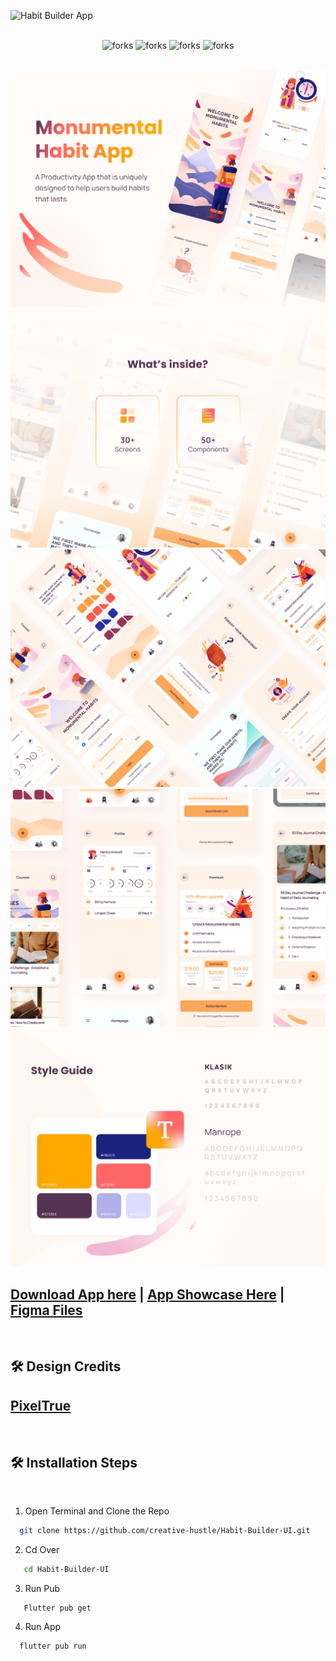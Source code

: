 ![Habit Builder App](https://socialify.git.ci/creative-hustle/Habit-Builder-UI/image?description=1&descriptionEditable=Simple%20%26%20Beautiful%20App%20UI%20Using%20Flutter%20Framework.%0A%0A&font=Rokkitt&forks=1&logo=https%3A%2F%2Fraw.githubusercontent.com%2Fcreative-hustle%2FHabit-Builder-UI%2Fmain%2Fmedia%2Flogo.png&name=1&pattern=Floating%20Cogs&pulls=1&stargazers=1&theme=Light)

<br/>

<!-------------Swags------------------------->

<div align="center">


<img src="https://forthebadge.com/images/badges/built-with-love.svg" alt=" forks"/>
<img src="https://forthebadge.com/images/badges/built-by-developers.svg" alt=" forks"/>
<img src="https://forthebadge.com/images/badges/makes-people-smile.svg" alt=" forks"/>
<img src="https://forthebadge.com/images/badges/powered-by-coffee.svg" alt=" forks"/>

</div>
<br/>

![Group 1](https://raw.githubusercontent.com/creative-hustle/Habit-Builder-UI/main/media/1.png)
![Group 2](https://raw.githubusercontent.com/creative-hustle/Habit-Builder-UI/main/media/2.png)
![Group 3](https://raw.githubusercontent.com/creative-hustle/Habit-Builder-UI/main/media/3.png)
![Group 4](https://raw.githubusercontent.com/creative-hustle/Habit-Builder-UI/main/media/4.png)
![Group 5](https://raw.githubusercontent.com/creative-hustle/Habit-Builder-UI/main/media/5.png)


## [Download App here](https://drive.google.com/file/d/1fH7XJyV9TsDmOm0VN1yNJIh6HQLXHTYh/view?usp=sharing) |  [App Showcase Here](https://play.google.com/store/apps/details?id=com.ch.habitbuilder) | [Figma Files](https://www.figma.com/file/uMbfTjnw09qGUFMSwgFLRt/Pixel-True---Habit-Builder-UI-Kit?node-id=0-1)


<br/>

## 🛠️ Design Credits

## [PixelTrue](https://www.pixeltrue.com/)


<br/>

## 🛠️ Installation Steps


<br/>


1. Open Terminal and Clone the Repo

```bash
  git clone https://github.com/creative-hustle/Habit-Builder-UI.git
```
2. Cd Over

```bash
   cd Habit-Builder-UI
```
3. Run Pub
```
   Flutter pub get
```
4. Run App
```
  flutter pub run
```

